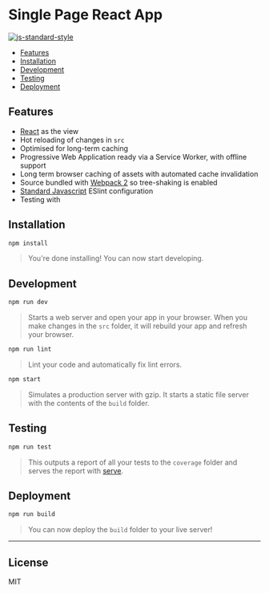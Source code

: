 # Single Page React App
[![js-standard-style](https://img.shields.io/badge/code%20style-standard-brightgreen.svg)](https://github.com/feross/standard)

- [Features](#features)
- [Installation](#installation)
- [Development](#development)
- [Testing](#testing)
- [Deployment](#deployment)


## Features
- [React](https://facebook.github.io/react/) as the view
- Hot reloading of changes in `src`
- Optimised for long-term caching
- Progressive Web Application ready via a Service Worker, with offline support
- Long term browser caching of assets with automated cache invalidation
- Source bundled with [Webpack 2](https://webpack.js.org/) so tree-shaking is enabled
- [Standard Javascript](http://standardjs.com/) ESlint configuration
- Testing with


## Installation

```sh
npm install
```

> You're done installing! You can now start developing.


## Development

```sh
npm run dev
```

> Starts a web server and open your app in your browser. When you make changes in the `src` folder, it will rebuild your app and refresh your browser.

```sh
npm run lint
```

> Lint your code and automatically fix lint errors.

```sh
npm start
```

> Simulates a production server with gzip. It starts a static file server with the contents of the `build` folder.


## Testing

```sh
npm run test
```

> This outputs a report of all your tests to the `coverage` folder and serves the report with [serve](https://github.com/zeit/serve).


## Deployment

```sh
npm run build
```

> You can now deploy the `build` folder to your live server!


---


## License

MIT
